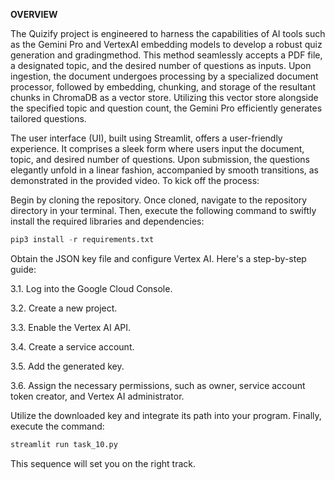 **OVERVIEW**


The Quizify project is engineered to harness the capabilities of AI tools such as the Gemini Pro and VertexAI embedding models to develop a robust quiz generation and gradingmethod. 
This method seamlessly accepts a PDF file, a designated topic, and the desired number of questions as inputs. 
Upon ingestion, the document undergoes processing by a specialized document processor, followed by embedding, chunking, 
and storage of the resultant chunks in ChromaDB as a vector store. Utilizing this vector store alongside the specified topic and question count, 
the Gemini Pro efficiently generates tailored questions.

The user interface (UI), built using Streamlit, offers a user-friendly experience. 
It comprises a sleek form where users input the document, topic, and desired number of questions. Upon submission, the questions elegantly unfold in a linear fashion, 
accompanied by smooth transitions, as demonstrated in the provided video.
To kick off the process:

Begin by cloning the repository.
Once cloned, navigate to the repository directory in your terminal. Then, execute the following command to swiftly install the required libraries and dependencies:

```python
pip3 install -r requirements.txt
```

Obtain the JSON key file and configure Vertex AI. Here's a step-by-step guide:

3.1. Log into the Google Cloud Console.

3.2. Create a new project.

3.3. Enable the Vertex AI API.

3.4. Create a service account.

3.5. Add the generated key.

3.6. Assign the necessary permissions, such as owner, service account token creator, and Vertex AI administrator.

Utilize the downloaded key and integrate its path into your program.
Finally, execute the command:
```python
streamlit run task_10.py
```
This sequence will set you on the right track.
